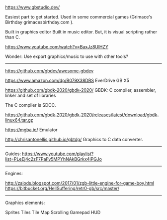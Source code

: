 https://www.gbstudio.dev/

Easiest part to get started.  Used in some commercial games (Grimace's
Birthday grimacesbirthday.com ).

Built in graphics editor
Built in music editor.
But, it is visual scripting rather than C.

https://www.youtube.com/watch?v=BaxJz8UlHZY

Wonder: Use export graphics/music to use with other tools?

----


https://github.com/gbdev/awesome-gbdev

https://www.amazon.com/dp/B079X38DRS
EverDrive GB X5

https://github.com/gbdk-2020/gbdk-2020/
GBDK: C compiler, assembler, linker and set of libraries

The C compiler is SDCC.

https://github.com/gbdk-2020/gbdk-2020/releases/latest/download/gbdk-linux64.tar.gz


https://mgba.io/
Emulator


http://chrisantonellis.github.io/gbtdg/
Graphics to C data converter.

-----

Guides:
https://www.youtube.com/playlist?list=PLeEj4c2zF7PaFv5MPYhNAkBGrkx4iPGJo


-----

Engines:

http://zalods.blogspot.com/2017/01/zgb-little-engine-for-game-boy.html
https://bitbucket.org/HellSuffering/retr0-gb/src/master/

-----

Graphics elements:

Sprites
Tiles
Tile Map
Scrolling
Gamepad
HUD
